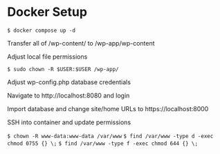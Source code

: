 # Docker Setup

`$ docker compose up -d`

Transfer all of /wp-content/ to /wp-app/wp-content

Adjust local file permissions

`$ sudo chown -R $USER:$USER /wp-app/`

Adjust wp-config.php database credentials

Navigate to http://localhost:8080 and login

Import database and change site/home URLs to https://localhost:8000

SSH into container and update permissions

`$ chown -R www-data:www-data /var/www`
`$ find /var/www -type d -exec chmod 0755 {} \;`
`$ find /var/www -type f -exec chmod 644 {} \;`
